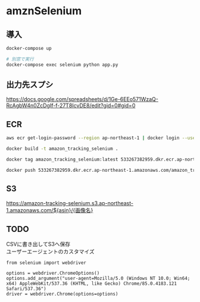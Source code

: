 # amznSelenium

## 導入
```sh
docker-compose up

# 別窓で実行
docker-compose exec selenium python app.py
```

## 出力先スプシ
https://docs.google.com/spreadsheets/d/1Ge-6EEo571WzaQ-RcAgbW4n0ZcDgIf-f-27T8IcvDE8/edit?gid=0#gid=0


## ECR

```sh
aws ecr get-login-password --region ap-northeast-1 | docker login --username AWS --password-stdin 533267382959.dkr.ecr.ap-northeast-1.amazonaws.com

docker build -t amazon_tracking_selenium .

docker tag amazon_tracking_selenium:latest 533267382959.dkr.ecr.ap-northeast-1.amazonaws.com/amazon_tracking_selenium:latest

docker push 533267382959.dkr.ecr.ap-northeast-1.amazonaws.com/amazon_tracking_selenium:latest
```

## S3

https://amazon-tracking-selenium.s3.ap-northeast-1.amazonaws.com/${asin}/{画像名}

## TODO

CSVに書き出してS3へ保存    
ユーザーエージェントのカスタマイズ
```
from selenium import webdriver

options = webdriver.ChromeOptions()
options.add_argument("user-agent=Mozilla/5.0 (Windows NT 10.0; Win64; x64) AppleWebKit/537.36 (KHTML, like Gecko) Chrome/85.0.4183.121 Safari/537.36")
driver = webdriver.Chrome(options=options)
```
